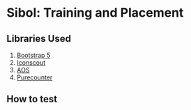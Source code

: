 # Sibol: Training and Placement
## Libraries Used
1. [Bootstrap 5](https://getbootstrap.com/ "Bootstrap 5")
2. [Iconscout](https://iconscout.com/illustrations/ "Iconscout")
3. [AOS](https://github.com/michalsnik/aos "AOS")
4. [Purecounter](https://github.com/srexi/purecounterjs "Purecounter")

## How to test



